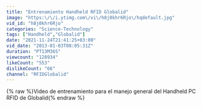 ```yaml
---
title: "Entrenamiento Handheld RFID Globalid"
image: "https:\/\/i.ytimg.com\/vi\/h8j0khr6Rjo\/hqdefault.jpg"
vid_id: "h8j0khr6Rjo"
categories: "Science-Technology"
tags: ["Handheld","Globalid"]
date: "2021-11-24T21:41:25+03:00"
vid_date: "2013-01-03T08:05:31Z"
duration: "PT13M36S"
viewcount: "128934"
likeCount: "553"
dislikeCount: "66"
channel: "RFIDGlobalid"
---
```

{% raw %}Video de entrenamiento para el manejo general del Handheld PC RFID de Globalid{% endraw %}
